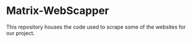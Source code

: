 # Matrix-WebScapper
This repository houses the code used to scrape some of the websites for our project.
